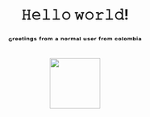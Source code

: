 ###

<h1 align="center">𝙷𝚎𝚕𝚕𝚘 𝚠𝚘𝚛𝚕𝚍!</h1>
<h3 align="center">ᴳʳᵉᵉᵗⁱⁿᵍˢ ᶠʳᵒᵐ ᵃ ⁿᵒʳᵐᵃˡ ᵘˢᵉʳ ᶠʳᵒᵐ ᶜᵒˡᵒᵐᵇⁱᵃ</h3>

###

<p align="center">
  <img src="https://64.media.tumblr.com/be7450bc36126df5440b366e418ac111/tumblr_pualo47Y2E1wb4wgjo1_400.gif" width=100 height=100>
</p>
